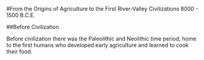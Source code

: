 #From the Origins of Agriculture to the First River-Valley Civilizations 8000 - 1500 B.C.E. 

##Before Civilization 

Before civilization there was the Paleolithic and Neolithic time period, home to the first humans who developed early agriculture and learned to cook their food. 
